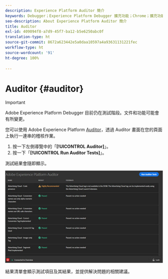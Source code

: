```yaml
---
description: Experience Platform Auditor 簡介
keywords: Debugger；Experience Platform Debugger 擴充功能；Chrome；擴充功能；Auditor；DTM；Target
seo-description: About Experience Platform Auditor 簡介
title: Auditor
exl-id: 409094f8-a7d9-45f7-ba12-b5e6250abc0f
translation-type: ht
source-git-commit: 8672a623442e5a0daa10597a4a93631131221fec
workflow-type: ht
source-wordcount: '91'
ht-degree: 100%

---
```


# Auditor {#auditor}

>[!IMPORTANT]
>
>Adobe Experience Platform Debugger 目前仍在測試階段。文件和功能可能會有所變更。

您可以使用 Adobe Experience Platform [Auditor](https://docs.adobe.com/content/help/zh-Hant/auditor/using/overview.html)，透過 Auditor 畫面在您的頁面上執行一連串的稽核作業。

1. 按一下左側導覽中的「**[!UICONTROL Auditor]**」。
1. 按一下「**[!UICONTROL Run Auditor Tests]**」。

測試結果會隨即顯示。

![](assets/auditor-results.jpg)

結果清單會顯示測試項目及其結果，並提供解決問題的相關建議。
